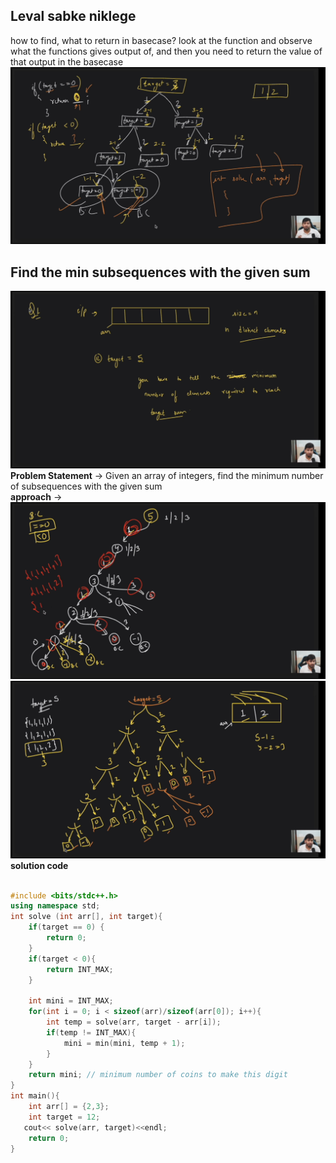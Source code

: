 ## Leval sabke niklege

how to find, what to return in basecase?
look at the function and observe what the functions gives output of, and then you need to return the value of that output in the basecase
![subsequence](/Recursion/Self%20Notes/image%20copy%207.png)

## Find the min subsequences with the given sum
![subsequence](/Recursion/Self%20Notes/image%20copy%204.png)
__Problem Statement__ -> Given an array of integers, find the minimum number of subsequences with the given sum  
__approach__ -> 
![subsequence](/Recursion/Self%20Notes/image%20copy%205.png)
![subsequence](/Recursion/Self%20Notes/image%20copy%206.png)
__solution code__

```cpp

#include <bits/stdc++.h>
using namespace std;
int solve (int arr[], int target){
    if(target == 0) {
        return 0;
    }
    if(target < 0){
        return INT_MAX;
    }

    int mini = INT_MAX;
    for(int i = 0; i < sizeof(arr)/sizeof(arr[0]); i++){
        int temp = solve(arr, target - arr[i]);
        if(temp != INT_MAX){
            mini = min(mini, temp + 1);
        }
    }
    return mini; // minimum number of coins to make this digit
}
int main(){
    int arr[] = {2,3};
    int target = 12;
   cout<< solve(arr, target)<<endl;
    return 0;
}
```